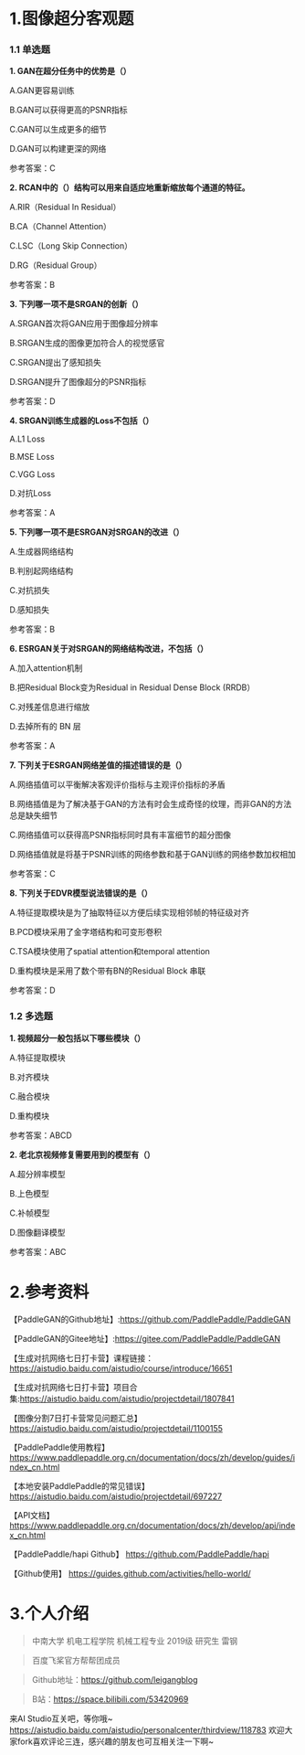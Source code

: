 # 1.图像超分客观题
### 1.1 单选题
**1. GAN在超分任务中的优势是（）**

A.GAN更容易训练

B.GAN可以获得更高的PSNR指标

C.GAN可以生成更多的细节

D.GAN可以构建更深的网络

参考答案：C


**2. RCAN中的（）结构可以用来自适应地重新缩放每个通道的特征。**


A.RIR（Residual In Residual）

B.CA（Channel Attention）

C.LSC（Long Skip Connection）

D.RG（Residual Group）

参考答案：B


**3. 下列哪一项不是SRGAN的创新（）**


A.SRGAN首次将GAN应用于图像超分辨率

B.SRGAN生成的图像更加符合人的视觉感官

C.SRGAN提出了感知损失

D.SRGAN提升了图像超分的PSNR指标

参考答案：D


**4. SRGAN训练生成器的Loss不包括（）**


A.L1 Loss

B.MSE Loss

C.VGG Loss

D.对抗Loss

参考答案：A


**5. 下列哪一项不是ESRGAN对SRGAN的改进（）**


A.生成器网络结构

B.判别起网络结构

C.对抗损失

D.感知损失

参考答案：B


**6. ESRGAN关于对SRGAN的网络结构改进，不包括（）**


A.加入attention机制

B.把Residual Block变为Residual in Residual Dense Block (RRDB）

C.对残差信息进行缩放

D.去掉所有的 BN 层

参考答案：A


**7. 下列关于ESRGAN网络差值的描述错误的是（）**


A.网络插值可以平衡解决客观评价指标与主观评价指标的矛盾

B.网络插值是为了解决基于GAN的方法有时会生成奇怪的纹理，而非GAN的方法总是缺失细节

C.网络插值可以获得高PSNR指标同时具有丰富细节的超分图像

D.网络插值就是将基于PSNR训练的网络参数和基于GAN训练的网络参数加权相加

参考答案：C


**8. 下列关于EDVR模型说法错误的是（）**

A.特征提取模块是为了抽取特征以方便后续实现相邻帧的特征级对齐

B.PCD模块采用了金字塔结构和可变形卷积

C.TSA模块使用了spatial attention和temporal attention

D.重构模块是采用了数个带有BN的Residual Block 串联

参考答案：D


### 1.2 多选题

**1. 视频超分一般包括以下哪些模块（）**


A.特征提取模块

B.对齐模块

C.融合模块

D.重构模块

参考答案：ABCD

**2. 老北京视频修复需要用到的模型有（）**

A.超分辨率模型

B.上色模型

C.补帧模型

D.图像翻译模型

参考答案：ABC

# 2.参考资料

【PaddleGAN的Github地址】:https://github.com/PaddlePaddle/PaddleGAN

【PaddleGAN的Gitee地址】:https://gitee.com/PaddlePaddle/PaddleGAN

【生成对抗网络七日打卡营】课程链接：https://aistudio.baidu.com/aistudio/course/introduce/16651

【生成对抗网络七日打卡营】项目合集:https://aistudio.baidu.com/aistudio/projectdetail/1807841

【图像分割7日打卡营常见问题汇总】
https://aistudio.baidu.com/aistudio/projectdetail/1100155

【PaddlePaddle使用教程】
https://www.paddlepaddle.org.cn/documentation/docs/zh/develop/guides/index_cn.html

【本地安装PaddlePaddle的常见错误】
https://aistudio.baidu.com/aistudio/projectdetail/697227

【API文档】
https://www.paddlepaddle.org.cn/documentation/docs/zh/develop/api/index_cn.html

【PaddlePaddle/hapi Github】
https://github.com/PaddlePaddle/hapi

【Github使用】
https://guides.github.com/activities/hello-world/

# 3.个人介绍
> 中南大学 机电工程学院 机械工程专业 2019级 研究生 雷钢

> 百度飞桨官方帮帮团成员

> Github地址：https://github.com/leigangblog

> B站：https://space.bilibili.com/53420969

来AI Studio互关吧，等你哦~ https://aistudio.baidu.com/aistudio/personalcenter/thirdview/118783
欢迎大家fork喜欢评论三连，感兴趣的朋友也可互相关注一下啊~
